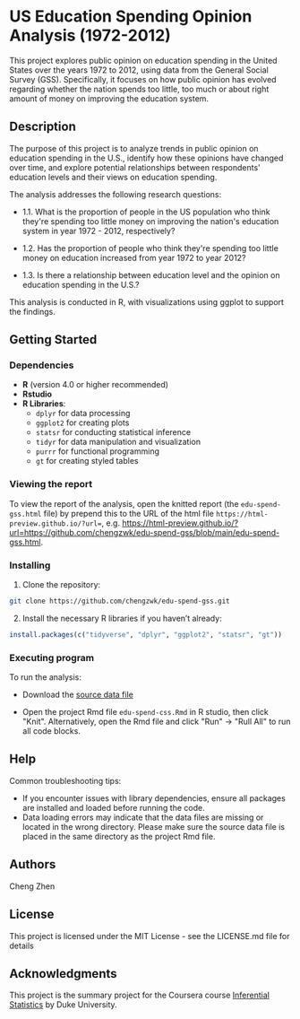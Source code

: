 # US Education Spending Opinion Analysis (1972-2012)

This project explores public opinion on education spending in the United States over the years 1972 to 2012, using data from the General Social Survey (GSS). Specifically, it focuses on how public opinion has evolved regarding whether the nation spends too little, too much or about right amount of money on improving the education system.

## Description

The purpose of this project is to analyze trends in public opinion on education spending in the U.S., identify how these opinions have changed over time, and explore potential relationships between respondents' education levels and their views on education spending.

The analysis addresses the following research questions:

* 1.1. What is the proportion of people in the US population who think they're spending too little money on improving the nation's education system in year 1972 - 2012, respectively?

* 1.2. Has the proportion of people who think they're spending too little money on education increased from year 1972 to year 2012?

* 1.3. Is there a relationship between education level and the opinion on education spending in the U.S.? 

This analysis is conducted in R, with visualizations using ggplot to support the findings.

## Getting Started

### Dependencies

- **R** (version 4.0 or higher recommended)
- **Rstudio**
- **R Libraries**:
  - `dplyr` for data processing
  - `ggplot2` for creating plots
  - `statsr` for conducting statistical inference
  - `tidyr` for data manipulation and visualization
  - `purrr` for functional programming
  - `gt` for creating styled tables
  
### Viewing the report

To view the report of the analysis, open the knitted report (the `edu-spend-gss.html` file) by prepend this to the URL of the html file `https://html-preview.github.io/?url=`, e.g. https://html-preview.github.io/?url=https://github.com/chengzwk/edu-spend-gss/blob/main/edu-spend-gss.html.

### Installing

1. Clone the repository:

```bash
git clone https://github.com/chengzwk/edu-spend-gss.git
```

2. Install the necessary R libraries if you haven’t already:

```R
install.packages(c("tidyverse", "dplyr", "ggplot2", "statsr", "gt"))
```

### Executing program

To run the analysis:

- Download the [source data file](https://d3c33hcgiwev3.cloudfront.net/_5db435f06000e694f6050a2d43fc7be3_gss.Rdata?Expires=1730160000&Signature=MPGaI-fvURqnHr6LHr6zFElCDHUs2800~MfIG76QzO~EgG92SdJ3zZM4RtqqfT1x7F2KUetH0e18KP7HbMrLhLiQSdhlVX1-Z5MItiYUBMpjJ-Q0-IDQ6~gQGV7SKx0GT4Kev~-ObTuG~58WqLYvRUoUpczpThMrvFNpnQCsKiI_&Key-Pair-Id=APKAJLTNE6QMUY6HBC5A)

- Open the project Rmd file `edu-spend-css.Rmd` in R studio, then click "Knit". Alternatively, open the Rmd file and click "Run" -> "Rull All" to run all code blocks.


## Help

Common troubleshooting tips:

- If you encounter issues with library dependencies, ensure all packages are installed and loaded before running the code.
- Data loading errors may indicate that the data files are missing or located in the wrong directory. Please make sure the source data file is placed in the same directory as the project Rmd file.

## Authors

Cheng Zhen

## License

This project is licensed under the MIT License - see the LICENSE.md file for details

## Acknowledgments

This project is the summary project for the Coursera course [Inferential Statistics](https://www.coursera.org/learn/inferential-statistics-intro/home/module/1) by Duke University.
